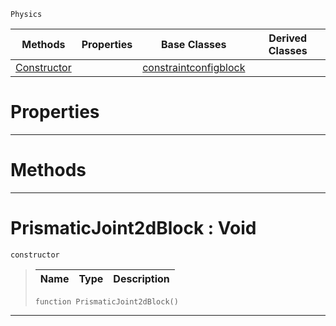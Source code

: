  `Physics`

|Methods|Properties|Base Classes|Derived Classes|
|---|---|---|---|
|[ Constructor](https://github.com/ZilchEngine/ZilchDocs/blob/master/code_reference/class_reference/prismaticjoint2dblock.markdown#prismaticjoint2dblock-vo)| |[constraintconfigblock](https://github.com/ZilchEngine/ZilchDocs/blob/master/code_reference/class_reference/constraintconfigblock.markdown)| |


 #  Properties


---  
 #  Methods


---  
 #  PrismaticJoint2dBlock : Void

 `constructor`

> 
> |Name|Type|Description|
> |---|---|---|
> ``` lang=cpp, name=Nada
> function PrismaticJoint2dBlock()
> ``` 


---  
 

 
